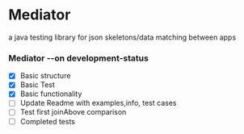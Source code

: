 # Mediator
a java testing library for json skeletons/data matching between apps

### Mediator --on development-status

- [x] Basic structure
- [x] Basic Test 
- [x] Basic functionality
- [ ] Update Readme with examples,info, test cases
- [ ] Test first joinAbove comparison
- [ ] Completed tests
